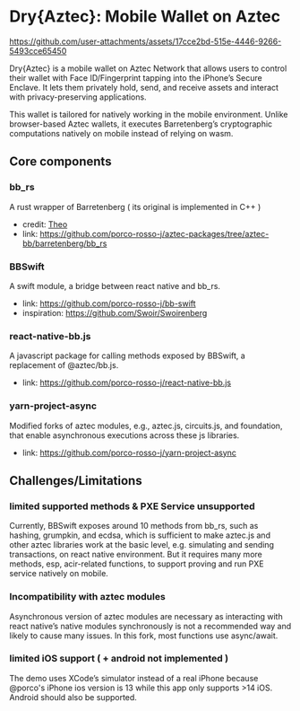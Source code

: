 
# Dry{Aztec}: Mobile Wallet on Aztec

https://github.com/user-attachments/assets/17cce2bd-515e-4446-9266-5493cce65450

Dry{Aztec} is a mobile wallet on Aztec Network that allows users to control their wallet with Face ID/Fingerprint tapping into the iPhone’s Secure Enclave. It lets them privately hold, send, and receive assets and interact with privacy-preserving applications. 

This wallet is tailored for natively working in the mobile environment. Unlike browser-based Aztec wallets, it executes Barretenberg’s cryptographic computations natively on mobile instead of relying on wasm.

## Core components

### bb_rs
A rust wrapper of Barretenberg  ( its original is implemented in C++ )  
- credit: [Theo](https://github.com/madztheo)    
- link: https://github.com/porco-rosso-j/aztec-packages/tree/aztec-bb/barretenberg/bb_rs  

### BBSwift
A swift module, a bridge between react native and bb_rs.   
- link: https://github.com/porco-rosso-j/bb-swift  
- inspiration: https://github.com/Swoir/Swoirenberg  

### react-native-bb.js
A javascript package for calling methods exposed by BBSwift, a replacement of @aztec/bb.js.  
- link: https://github.com/porco-rosso-j/react-native-bb.js

### yarn-project-async
Modified forks of aztec modules, e.g., aztec.js, circuits.js, and foundation, that enable asynchronous executions across these js libraries.   
- link: https://github.com/porco-rosso-j/yarn-project-async

## Challenges/Limitations

### limited supported methods & PXE Service unsupported
Currently, BBSwift exposes around 10 methods from bb_rs, such as hashing, grumpkin, and ecdsa, which is sufficient to make aztec.js and other aztec libraries work at the basic level, e.g. simulating and sending transactions, on react native environment. But it requires many more methods, esp, acir-related functions, to support proving and run PXE service natively on mobile.

### Incompatibility with aztec modules
Asynchronous version of aztec modules are necessary as interacting with react native’s native modules synchronously is not a recommended way and likely to cause many issues. In this fork, most functions use async/await. 

### limited iOS support ( + android not implemented )
The demo uses XCode’s simulator instead of a real iPhone because @porco's iPhone ios version is 13 while this app only supports >14 iOS. Android should also be supported.
